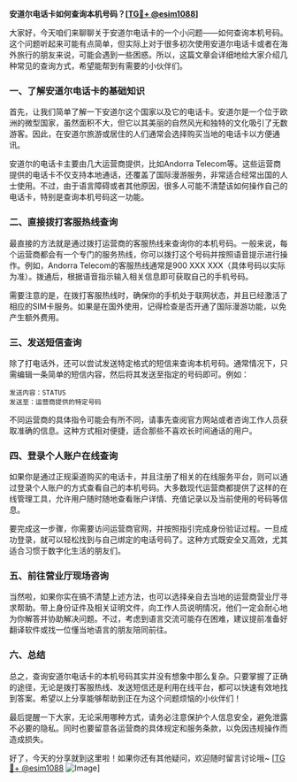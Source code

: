 **安道尔电话卡如何查询本机号码？[[TG💪+ @esim1088](https://t.me/s/esim1088)]**

大家好，今天咱们来聊聊关于安道尔电话卡的一个小问题——如何查询本机号码。这个问题听起来可能有点简单，但实际上对于很多初次使用安道尔电话卡或者在海外旅行的朋友来说，可能会遇到一些困惑。所以，这篇文章会详细地给大家介绍几种常见的查询方式，希望能帮到有需要的小伙伴们。

### 一、了解安道尔电话卡的基础知识

首先，让我们简单了解一下安道尔这个国家以及它的电话卡。安道尔是一个位于欧洲的微型国家，虽然面积不大，但它以其美丽的自然风光和独特的文化吸引了无数游客。因此，在安道尔旅游或居住的人们通常会选择购买当地的电话卡以方便通讯。

安道尔的电话卡主要由几大运营商提供，比如Andorra Telecom等。这些运营商提供的电话卡不仅支持本地通话，还覆盖了国际漫游服务，非常适合经常出国的人士使用。不过，由于语言障碍或者其他原因，很多人可能不清楚该如何操作自己的电话卡，特别是查询本机号码这一功能。

### 二、直接拨打客服热线查询

最直接的方法就是通过拨打运营商的客服热线来查询你的本机号码。一般来说，每个运营商都会有一个专门的服务热线，你可以拨打这个号码并按照语音提示进行操作。例如，Andorra Telecom的客服热线通常是900 XXX XXX（具体号码以实际为准）。拨通后，根据语音指示输入相关信息即可获取自己的手机号码。

需要注意的是，在拨打客服热线时，确保你的手机处于联网状态，并且已经激活了相应的SIM卡服务。如果是在国外使用，记得检查是否开通了国际漫游功能，以免产生额外费用。

### 三、发送短信查询

除了打电话外，还可以尝试发送特定格式的短信来查询本机号码。通常情况下，只需编辑一条简单的短信内容，然后将其发送至指定的号码即可。例如：

```
发送内容：STATUS
发送至：运营商提供的特定号码
```

不同运营商的具体指令可能会有所不同，请事先查阅官方网站或者咨询工作人员获取准确的信息。这种方式相对便捷，适合那些不喜欢长时间通话的用户。

### 四、登录个人账户在线查询

如果你是通过正规渠道购买的电话卡，并且注册了相关的在线服务平台，则可以通过登录个人账户的方式查看自己的本机号码。大多数现代运营商都提供了这样的在线管理工具，允许用户随时随地查看账户详情、充值记录以及当前使用的号码等信息。

要完成这一步骤，你需要访问运营商官网，并按照指引完成身份验证过程。一旦成功登录，就可以轻松找到与自己绑定的电话号码了。这种方式既安全又高效，尤其适合习惯于数字化生活的朋友们。

### 五、前往营业厅现场咨询

当然啦，如果你实在搞不清楚上述方法，也可以选择亲自去当地的运营商营业厅寻求帮助。带上身份证件及相关证明文件，向工作人员说明情况，他们一定会耐心地为你解答并协助解决问题。不过，考虑到语言交流可能存在困难，建议提前准备好翻译软件或找一位懂当地语言的朋友陪同前往。

### 六、总结

总之，查询安道尔电话卡的本机号码其实并没有想象中那么复杂。只要掌握了正确的途径，无论是拨打客服热线、发送短信还是利用在线平台，都可以快速有效地找到答案。希望以上分享能够帮助到正在为这个问题烦恼的小伙伴们！

最后提醒一下大家，无论采用哪种方式，请务必注意保护个人信息安全，避免泄露不必要的隐私。同时也要留意各运营商的具体规定和服务条款，以免因违规操作而造成损失。

好了，今天的分享就到这里啦！如果你还有其他疑问，欢迎随时留言讨论哦~ [[TG💪+ @esim1088](https://t.me/s/esim1088) ![Image](https://i.postimg.cc/4NQfJmqS/Snipaste-2025-05-13-00-14-12.png)]